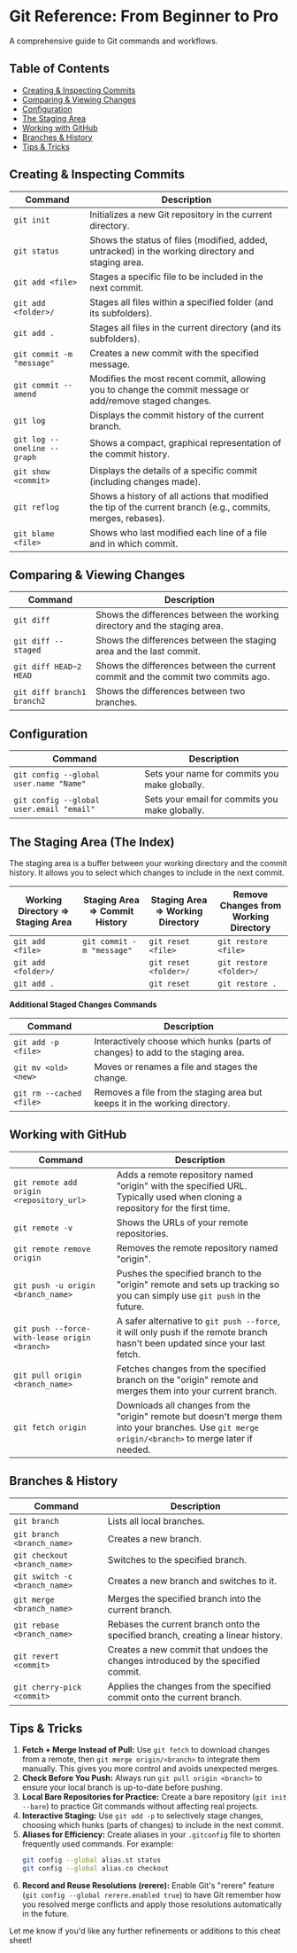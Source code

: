 # Git Reference: From Beginner to Pro

A comprehensive guide to Git commands and workflows.

## Table of Contents
- [Creating & Inspecting Commits](#creating--inspecting-commits)
- [Comparing & Viewing Changes](#comparing--viewing-changes)
- [Configuration](#configuration)
- [The Staging Area](#the-staging-area)
- [Working with GitHub](#working-with-github)
- [Branches & History](#branches--history)
- [Tips & Tricks](#tips--tricks)


## Creating & Inspecting Commits

| Command                     | Description                                                                                                                                                              |
| --------------------------- | ------------------------------------------------------------------------------------------------------------------------------------------------------------------------ |
| `git init`                  | Initializes a new Git repository in the current directory.                                                                                                               |
| `git status`                | Shows the status of files (modified, added, untracked) in the working directory and staging area.                                                                        |
| `git add <file>`            | Stages a specific file to be included in the next commit.                                                                                                                |
| `git add <folder>/`         | Stages all files within a specified folder (and its subfolders).                                                                                                         |
| `git add .`                 | Stages all files in the current directory (and its subfolders).                                                                                                          |
| `git commit -m "message"`   | Creates a new commit with the specified message.                                                                                                                         |
| `git commit --amend`        | Modifies the most recent commit, allowing you to change the commit message or add/remove staged changes.                                                                 |
| `git log`                   | Displays the commit history of the current branch.                                                                                                                       |
| `git log --oneline --graph` | Shows a compact, graphical representation of the commit history.                                                                                                         |
| `git show <commit>`         | Displays the details of a specific commit (including changes made).                                                                                                      |
| `git reflog`                | Shows a history of all actions that modified the tip of the current branch (e.g., commits, merges, rebases).                                                             |
| `git blame <file>`          | Shows who last modified each line of a file and in which commit.                                                                                                         |


## Comparing & Viewing Changes

| Command                   | Description                                                                                     |
| ------------------------- | ----------------------------------------------------------------------------------------------- |
| `git diff`                | Shows the differences between the working directory and the staging area.                       |
| `git diff --staged`       | Shows the differences between the staging area and the last commit.                             |
| `git diff HEAD~2 HEAD`    | Shows the differences between the current commit and the commit two commits ago.                |
| `git diff branch1 branch2`| Shows the differences between two branches.                                                     |



## Configuration

| Command                                 | Description                                                                                                  |
| --------------------------------------- | ------------------------------------------------------------------------------------------------------------ |
| `git config --global user.name "Name"`  | Sets your name for commits you make globally.                                                                |
| `git config --global user.email "email"`| Sets your email for commits you make globally.                                                               |


## The Staging Area (The Index)

The staging area is a buffer between your working directory and the commit history. It allows you to select which changes to include in the next commit.

| Working Directory => Staging Area | Staging Area => Commit History | Staging Area => Working Directory | Remove Changes from Working Directory  |
| --------------------------------- | ------------------------------ | --------------------------------- | -------------------------------------- |
| `git add <file>`                  | `git commit -m "message"`      | `git reset <file>`                | `git restore <file>`                   |
| `git add <folder>/`               |                                | `git reset <folder>/`             | `git restore <folder>/`                |
| `git add .`                       |                                | `git reset`                       | `git restore .`                        |

**Additional Staged Changes Commands**

| Command                       | Description                                                                                                  |
| ----------------------------- | ------------------------------------------------------------------------------------------------------------ |
| `git add -p <file>`           | Interactively choose which hunks (parts of changes) to add to the staging area.                              |
| `git mv <old> <new>`          | Moves or renames a file and stages the change.                                                               |
| `git rm --cached <file>`      | Removes a file from the staging area but keeps it in the working directory.                                  |


## Working with GitHub

| Command                                       | Description                                                                                                                                           |
| --------------------------------------------- | ----------------------------------------------------------------------------------------------------------------------------------------------------- |
| `git remote add origin <repository_url>`      | Adds a remote repository named "origin" with the specified URL. Typically used when cloning a repository for the first time.                          |
| `git remote -v`                               | Shows the URLs of your remote repositories.                                                                                                           |
| `git remote remove origin`                    | Removes the remote repository named "origin".                                                                                                         |
| `git push -u origin <branch_name>`            | Pushes the specified branch to the "origin" remote and sets up tracking so you can simply use `git push` in the future.                               |
| `git push --force-with-lease origin <branch>` | A safer alternative to `git push --force`, it will only push if the remote branch hasn't been updated since your last fetch.                          |
| `git pull origin <branch_name>`               | Fetches changes from the specified branch on the "origin" remote and merges them into your current branch.                                            |
| `git fetch origin`                            | Downloads all changes from the "origin" remote but doesn't merge them into your branches. Use `git merge origin/<branch>` to merge later if needed.   |


## Branches & History

| Command                            | Description                                                                                                    |
| ---------------------------------- | -------------------------------------------------------------------------------------------------------------- |
| `git branch`                       | Lists all local branches.                                                                                      |
| `git branch <branch_name>`         | Creates a new branch.                                                                                          |
| `git checkout <branch_name>`       | Switches to the specified branch.                                                                              |
| `git switch -c <branch_name>`      | Creates a new branch and switches to it.                                                                       |
| `git merge <branch_name>`          | Merges the specified branch into the current branch.                                                           |
| `git rebase <branch_name>`         | Rebases the current branch onto the specified branch, creating a linear history.                               |
| `git revert <commit>`              | Creates a new commit that undoes the changes introduced by the specified commit.                               |
| `git cherry-pick <commit>`         | Applies the changes from the specified commit onto the current branch.                                         |

## Tips & Tricks

1.  **Fetch + Merge Instead of Pull:** Use `git fetch` to download changes from a remote, then `git merge origin/<branch>` to integrate them manually. This gives you more control and avoids unexpected merges.
2.  **Check Before You Push:** Always run `git pull origin <branch>` to ensure your local branch is up-to-date before pushing.
3.  **Local Bare Repositories for Practice:** Create a bare repository (`git init --bare`) to practice Git commands without affecting real projects.
4.  **Interactive Staging:** Use `git add -p` to selectively stage changes, choosing which hunks (parts of changes) to include in the next commit.
5.  **Aliases for Efficiency:** Create aliases in your `.gitconfig` file to shorten frequently used commands. For example:
    ```bash
    git config --global alias.st status
    git config --global alias.co checkout
    ```
6.  **Record and Reuse Resolutions (rerere):** Enable Git's "rerere" feature (`git config --global rerere.enabled true`) to have Git remember how you resolved merge conflicts and apply those resolutions automatically in the future. 



Let me know if you'd like any further refinements or additions to this cheat sheet! 
